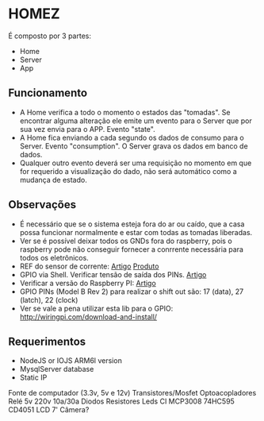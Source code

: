 # HOMEZ

É composto por 3 partes:
- Home
- Server
- App

## Funcionamento
- A Home verifica a todo o momento o estados das "tomadas". Se encontrar alguma alteração ele emite um evento para o Server que por sua vez envia para o APP. Evento "state".
- A Home fica enviando a cada segundo os dados de consumo para o Server. Evento "consumption". O Server grava os dados em banco de dados.
- Qualquer outro evento deverá ser uma requisição no momento em que for requerido a visualização do dado, não será automático como a mudança de estado.

## Observações
- É necessário que se o sistema esteja fora do ar ou caído, que a casa possa funcionar normalmente e estar com todas as tomadas liberadas.
- Ver se é possível deixar todos os GNDs fora do raspberry, pois o raspberry pode não conseguir fornecer a conrrente necessária para todos os eletrônicos.
- REF do sensor de corrente: [Artigo](https://dutraleo.wordpress.com/2013/01/29/sensor-de-corrente-acs712-30a/) [Produto](http://produto.mercadolivre.com.br/MLB-653250744-sensor-corrente-30a-arduino-pic-atmega-arm-modulo-_JM)
- GPIO via Shell. Verificar tensão de saída dos PINs. [Artigo](http://luketopia.net/2013/07/28/raspberry-pi-gpio-via-the-shell/)
- Verificar a versão do Raspberry PI: [Artigo](http://www.raspberrypi-spy.co.uk/2012/09/checking-your-raspberry-pi-board-version/)
- GPIO PINs (Model B Rev 2) para realizar o shift out são: 17 (data), 27 (latch), 22 (clock)
- Ver se vale a pena utilizar esta lib para o GPIO: http://wiringpi.com/download-and-install/

## Requerimentos
- NodeJS or IOJS ARM6l version
- MysqlServer database
- Static IP

Fonte de computador (3.3v, 5v e 12v)
Transistores/Mosfet
Optoacopladores
Relé 5v 220v 10a/30a
Diodos
Resistores
Leds
CI
    MCP3008
    74HC595
    CD4051
LCD 7'
Câmera?
